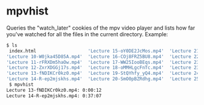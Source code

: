 # mpvhist
Queries the "watch_later" cookies of the mpv video player and lists how far you've watched for all the files in the current directory.
Example:
```bash
$ ls
 index.html                   'Lecture 15-oY0DE2JcMos.mp4'  'Lecture 21-pX0aUZL6HdY.mp4'  'Lecture 26-cahLymfk_nM.mp4'
'Lecture 10-W0jka45D85A.mp4'  'Lecture 16-COj8FRZ5BU8.mp4'  'Lecture 22-hUw6OwhrFjc.mp4'  'Lecture 6-g6qH44v1cBE.mp4'
'Lecture 11-rFRXDm5haOw.mp4'  'Lecture 17-WW25IooBEqs.mp4'  'Lecture 23-7JdN_54tMMM.mp4'  'Lecture 7-rxO-NWJjeug.mp4'
'Lecture 12-ZxrXDGGj17s.mp4'  'Lecture 18-oMMHLgcFnTc.mp4'  'Lecture 23-yDJReQWSW1A.mp4'  'Lecture 8-zf8K90Mdpfg.mp4'
'Lecture 13-fNDIKCr0kz0.mp4'  'Lecture 19-StQYhfy_yQ4.mp4'  'Lecture 24-1hUvZsyRS8Q.mp4'  'Lecture 9-DB0DJq8TdNY.mp4'
'Lecture 14-R-ep2mjskhs.mp4'  'Lecture 20-SmO0pBZRdhg.mp4'  'Lecture 25-gUlEIzruRNU.mp4'   links.txt
 $ mpvhist
Lecture 13-fNDIKCr0kz0.mp4: 0:00:12
Lecture 14-R-ep2mjskhs.mp4: 0:37:07
```
